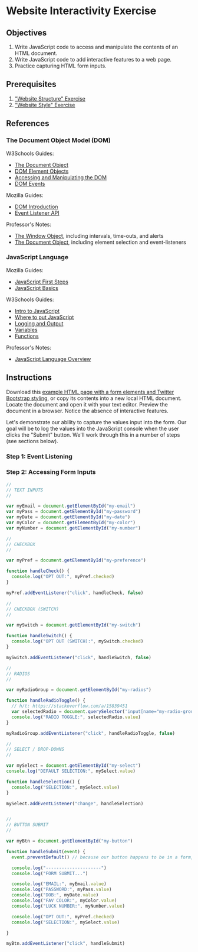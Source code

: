 # Website Interactivity Exercise

## Objectives

  1. Write JavaScript code to access and manipulate the contents of an HTML document.
  2. Write JavaScript code to add interactive features to a web page.
  2. Practice capturing HTML form inputs.

## Prerequisites

  1. ["Website Structure" Exercise](/exercises/website-structure/exercise.md)
  2. ["Website Style" Exercise](/exercises/website-style/exercise.md)

## References

### The Document Object Model (DOM)

W3Schools Guides:

  + [The Document Object](https://www.w3schools.com/jsref/dom_obj_document.asp)
  + [DOM Element Objects](https://www.w3schools.com/jsref/dom_obj_all.asp)
  + [Accessing and Manipulating the DOM](https://www.w3schools.com/js/js_htmldom_document.asp)
  + [DOM Events](https://www.w3schools.com/js/js_htmldom_events.asp)

Mozilla Guides:

  + [DOM Introduction](https://developer.mozilla.org/en-US/docs/Web/API/Document_Object_Model/Introduction)
  + [Event Listener API](https://developer.mozilla.org/en-US/docs/Web/API/EventListener)

Professor's Notes:

  + [The Window Object](/notes/javascript/window.md), including intervals, time-outs, and alerts
  + [The Document Object](/notes/javascript/document.md), including element selection and event-listeners

### JavaScript Language

Mozilla Guides:

  + [JavaScript First Steps](https://developer.mozilla.org/en-US/docs/Learn/JavaScript/First_steps)
  + [JavaScript Basics](https://developer.mozilla.org/en-US/docs/Learn/Getting_started_with_the_web/JavaScript_basics)

W3Schools Guides:

  + [Intro to JavaScript](https://www.w3schools.com/js/js_intro.asp)
  + [Where to put JavaScript](https://www.w3schools.com/js/js_whereto.asp)
  + [Logging and Output](https://www.w3schools.com/js/js_output.asp)
  + [Variables](https://www.w3schools.com/js/js_variables.asp)
  + [Functions](https://www.w3schools.com/js/js_functions.asp)

Professor's Notes:
  + [JavaScript Language Overview](/notes/javascript/README.md)

## Instructions

Download this [example HTML page with a form elements and Twitter Bootstrap styling](/exercises/website-interactivity/bootstrap_5_form.html), or copy its contents into a new local HTML document. Locate the document and open it with your text editor. Preview the document in a browser. Notice the absence of interactive features.

Let's demonstrate our ability to capture the values input into the form. Our goal will be to log the values into the JavaScript console when the user clicks the "Submit" button. We'll work through this in a number of steps (see sections below).

### Step 1: Event Listening


### Step 2: Accessing Form Inputs


```js
//
// TEXT INPUTS
//

var myEmail = document.getElementById("my-email")
var myPass = document.getElementById("my-password")
var myDate = document.getElementById("my-date")
var myColor = document.getElementById("my-color")
var myNumber = document.getElementById("my-number")
```

```js
//
// CHECKBOX
//

var myPref = document.getElementById("my-preference")

function handleCheck() {
  console.log("OPT OUT:", myPref.checked)
}

myPref.addEventListener("click", handleCheck, false)
```

```js
//
// CHECKBOX (SWITCH)
//

var mySwitch = document.getElementById("my-switch")

function handleSwitch() {
  console.log("OPT OUT (SWITCH):", mySwitch.checked)
}

mySwitch.addEventListener("click", handleSwitch, false)
```

```js
//
// RADIOS
//

var myRadioGroup = document.getElementById("my-radios")

function handleRadioToggle() {
  // h/t: https://stackoverflow.com/a/15839451
  var selectedRadio = document.querySelector('input[name="my-radio-group"]:checked')
  console.log("RADIO TOGGLE:", selectedRadio.value)
}

myRadioGroup.addEventListener("click", handleRadioToggle, false)
```

```js
//
// SELECT / DROP-DOWNS
//

var mySelect = document.getElementById("my-select")
console.log("DEFAULT SELECTION:", mySelect.value)

function handleSelection() {
  console.log("SELECTION:", mySelect.value)
}

mySelect.addEventListener("change", handleSelection)
```

```js

//
// BUTTON SUBMIT
//

var myBtn = document.getElementById("my-button")

function handleSubmit(event) {
  event.preventDefault() // because our button happens to be in a form, we prevent the default form action that would be triggered when the form is submitted

  console.log("---------------------")
  console.log("FORM SUBMIT...")

  console.log("EMAIL:", myEmail.value)
  console.log("PASSWORD:", myPass.value)
  console.log("DOB:", myDate.value)
  console.log("FAV COLOR:", myColor.value)
  console.log("LUCK NUMBER:", myNumber.value)

  console.log("OPT OUT:", myPref.checked)
  console.log("SELECTION:", mySelect.value)

}

myBtn.addEventListener("click", handleSubmit)
```
